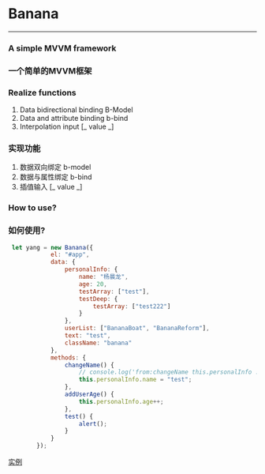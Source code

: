 # Banana
--- 
### A simple MVVM framework
### 一个简单的MVVM框架

### Realize functions
1. Data bidirectional binding B-Model
2. Data and attribute binding b-bind
3. Interpolation input [_ value _]

### 实现功能
1. 数据双向绑定         b-model
2. 数据与属性绑定       b-bind
3. 插值输入             [_ value _]


### How to use?
### 如何使用?

``` javascript
 let yang = new Banana({
            el: "#app",
            data: {
                personalInfo: {
                    name: "杨晨龙",
                    age: 20,
                    testArray: ["test"],
                    testDeep: {
                        testArray: ["test222"]
                    }
                },
                userList: ["BananaBoat", "BananaReform"],
                text: "test",
                className: "banana"
            },
            methods: {
                changeName() {
                    // console.log('from:changeName this.personalInfo :>> ', this.personalInfo);
                    this.personalInfo.name = "test";
                },
                addUserAge() {
                    this.personalInfo.age++;
                },
                test() {
                    alert();
                }
            }
        });
```
[实例](http://www.yancdrag.top/banana/public/)
